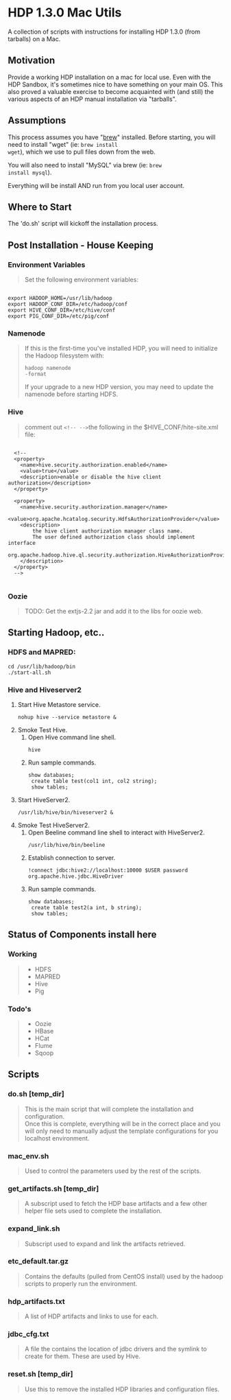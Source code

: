 # HDP 1.3.0 Mac Utils

A collection of scripts with instructions for installing HDP 1.3.0 (from tarballs) on a Mac.

## Motivation

Provide a working HDP installation on a mac for local use.  Even with the HDP Sandbox, it's sometimes nice to have something on your main OS.  This also proved a valuable exercise to become acquainted with (and still) the various aspects of an HDP manual installation via "tarballs".

## Assumptions
This process assumes you have "[brew](http://mxcl.github.io/homebrew/)" installed.  Before starting, you will need to install "wget" (ie: <code>brew install wget</code>), which we use to pull files down from the web.

You will also need to install "MySQL" via brew (ie: <code>brew install mysql</code>).

Everything will be install AND run from you local user account. 

## Where to Start
The 'do.sh' script will kickoff the installation process.

## Post Installation - House Keeping

### Environment Variables
> Set the following environment variables:
<pre><code>
export HADOOP_HOME=/usr/lib/hadoop
export HADOOP_CONF_DIR=/etc/hadoop/conf
export HIVE_CONF_DIR=/etc/hive/conf
export PIG_CONF_DIR=/etc/pig/conf
</code></pre>

### Namenode
> If this is the first-time you've installed HDP, you will need to initialize the Hadoop filesystem with:
	<pre><code>hadoop namenode -format</code></pre>
> If your upgrade to a new HDP version, you may need to update the namenode before starting HDFS.

### Hive
> comment out <code>&lt;!-- --&gt;</code>the following in the $HIVE_CONF/hite-site.xml file:
  <pre><code>
  &lt;!--	
  &lt;property&gt;
    &lt;name&gt;hive.security.authorization.enabled&lt;/name&gt;
    &lt;value&gt;true&lt;/value&gt;
    &lt;description&gt;enable or disable the hive client authorization&lt;/description&gt;
  &lt;/property&gt;

  &lt;property&gt;
    &lt;name&gt;hive.security.authorization.manager&lt;/name&gt;
    &lt;value&gt;org.apache.hcatalog.security.HdfsAuthorizationProvider&lt;/value&gt;
    &lt;description&gt;
        the hive client authorization manager class name.
        The user defined authorization class should implement interface
        org.apache.hadoop.hive.ql.security.authorization.HiveAuthorizationProvider.
    &lt;/description&gt;
  &lt;/property&gt;
  --&gt;
  </code></pre>
  
### Oozie
> TODO: Get the extjs-2.2 jar and add it to the libs for oozie web.

## Starting Hadoop, etc..
### HDFS and MAPRED:
<pre><code>cd /usr/lib/hadoop/bin
./start-all.sh</code></pre>
### Hive and Hiveserver2
1. Start Hive Metastore service.
	<pre><code>nohup hive --service metastore & </code></pre>
2. Smoke Test Hive.
	1. Open Hive command line shell. <pre><code>hive</code></pre>
	2. Run sample commands.
		<pre><code>show databases;
		create table test(col1 int, col2 string);
		show tables;</code></pre>
3. Start HiveServer2.
	<pre><code>/usr/lib/hive/bin/hiveserver2 &</code></pre> 
4. Smoke Test HiveServer2.
	1. Open Beeline command line shell to interact with HiveServer2.
	   <pre><code>/usr/lib/hive/bin/beeline</code></pre>
	2. Establish connection to server.
		<pre><code>!connect jdbc:hive2://localhost:10000 $USER password org.apache.hive.jdbc.HiveDriver</code></pre>
    3. Run sample commands.
		<pre><code>show databases;
		create table test2(a int, b string);
		show tables;</code></pre>

## Status of Components install here

### Working
> * HDFS
> * MAPRED
> * Hive
> * Pig

### Todo's
> * Oozie
> * HBase
> * HCat
> * Flume
> * Sqoop

## Scripts

### do.sh [temp_dir]

> This is the main script that will complete the installation and configuration.  
> Once this is complete, everything will be in the correct place and you will only
> need to manually adjust the template configurations for you localhost environment.

### mac_env.sh

> Used to control the parameters used by the rest of the scripts.

### get_artifacts.sh [temp_dir]

> A subscript used to fetch the HDP base artifacts and a few
> other helper file sets used to complete the installation.

### expand_link.sh

> Subscript used to expand and link the artifacts retrieved.

### etc_default.tar.gz

> Contains the defaults (pulled from CentOS install) used by the hadoop scripts
> to properly run the environment.

### hdp_artifacts.txt

> A list of HDP artifacts and links to use for each.

### jdbc_cfg.txt

> A file the contains the location of jdbc drivers and the symlink to create for them.
> These are used by Hive.

### reset.sh [temp_dir]

> Use this to remove the installed HDP libraries and configuration files.